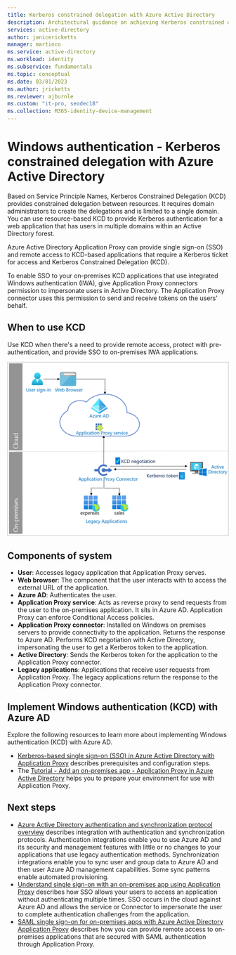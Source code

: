 ```yaml
---
title: Kerberos constrained delegation with Azure Active Directory
description: Architectural guidance on achieving Kerberos constrained delegation with Azure Active Directory.
services: active-directory
author: janicericketts
manager: martinco
ms.service: active-directory
ms.workload: identity
ms.subservice: fundamentals
ms.topic: conceptual
ms.date: 03/01/2023
ms.author: jricketts
ms.reviewer: ajburnle
ms.custom: "it-pro, seodec18"
ms.collection: M365-identity-device-management
---
```

# Windows authentication - Kerberos constrained delegation with Azure Active Directory

Based on Service Principle Names, Kerberos Constrained Delegation (KCD) provides constrained delegation between resources. It requires domain administrators to create the delegations and is limited to a single domain. You can use resource-based KCD to provide Kerberos authentication for a web application that has users in multiple domains within an Active Directory forest.

Azure Active Directory Application Proxy can provide single sign-on (SSO) and remote access to KCD-based applications that require a Kerberos ticket for access and Kerberos Constrained Delegation (KCD).

To enable SSO to your on-premises KCD applications that use integrated Windows authentication (IWA), give Application Proxy connectors permission to impersonate users in Active Directory. The Application Proxy connector uses this permission to send and receive tokens on the users' behalf.

## When to use KCD

Use KCD when there's a need to provide remote access, protect with pre-authentication, and provide SSO to on-premises IWA applications.

![Diagram of architecture](./media/authentication-patterns/kcd-auth.png)

## Components of system

* **User**: Accesses legacy application that Application Proxy serves.
* **Web browser**: The component that the user interacts with to access the external URL of the application.
* **Azure AD**: Authenticates the user. 
* **Application Proxy service**: Acts as reverse proxy to send requests from the user to the on-premises application. It sits in Azure AD. Application Proxy can enforce Conditional Access policies.
* **Application Proxy connector**: Installed on Windows on premises servers to provide connectivity to the application. Returns the response to Azure AD. Performs KCD negotiation with Active Directory, impersonating the user to get a Kerberos token to the application.
* **Active Directory**: Sends the Kerberos token for the application to the Application Proxy connector.
* **Legacy applications**: Applications that receive user requests from Application Proxy. The legacy applications return the response to the Application Proxy connector.

## Implement Windows authentication (KCD) with Azure AD

Explore the following resources to learn more about implementing Windows authentication (KCD) with Azure AD.

* [Kerberos-based single sign-on (SSO) in Azure Active Directory with Application Proxy](../app-proxy/application-proxy-configure-single-sign-on-with-kcd.md) describes prerequisites and configuration steps.
* The [Tutorial - Add an on-premises app - Application Proxy in Azure Active Directory](../app-proxy/application-proxy-add-on-premises-application.md) helps you to prepare your environment for use with Application Proxy.

## Next steps

* [Azure Active Directory authentication and synchronization protocol overview](auth-sync-overview.md) describes integration with authentication and synchronization protocols. Authentication integrations enable you to use Azure AD and its security and management features with little or no changes to your applications that use legacy authentication methods. Synchronization integrations enable you to sync user and group data to Azure AD and then user Azure AD management capabilities. Some sync patterns enable automated provisioning.
* [Understand single sign-on with an on-premises app using Application Proxy](../app-proxy/application-proxy-config-sso-how-to.md) describes how SSO allows your users to access an application without authenticating multiple times. SSO occurs in the cloud against Azure AD and allows the service or Connector to impersonate the user to complete authentication challenges from the application.
* [SAML single sign-on for on-premises apps with Azure Active Directory Application Proxy](../app-proxy/application-proxy-configure-single-sign-on-on-premises-apps.md) describes how you can provide remote access to on-premises applications that are secured with SAML authentication through Application Proxy.